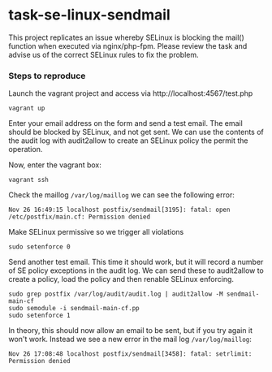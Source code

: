# task-se-linux-sendmail
This project replicates an issue whereby SELinux is blocking the mail() function when executed via nginx/php-fpm.
Please review the task and advise us of the correct SELinux rules to fix the problem.
### Steps to reproduce ###
Launch the vagrant project and access via http://localhost:4567/test.php
```
vagrant up
```
Enter your email address on the form and send a test email. The email should be blocked by SELinux, and not get sent. We can use the contents of the audit log with audit2allow to create an SELinux policy the permit the operation. 

Now, enter the vagrant box: 
```
vagrant ssh
```
Check the maillog `/var/log/maillog` we can see the following error:
```
Nov 26 16:49:15 localhost postfix/sendmail[3195]: fatal: open /etc/postfix/main.cf: Permission denied
```
Make SELinux permissive so we trigger all violations
```
sudo setenforce 0
```
Send another test email. This time it should work, but it will record a number of SE policy exceptions in the audit log. We can send these to audit2allow to create a policy, load the policy and then renable SELinux enforcing.
```
sudo grep postfix /var/log/audit/audit.log | audit2allow -M sendmail-main-cf
sudo semodule -i sendmail-main-cf.pp
sudo setenforce 1
```
In theory, this should now allow an email to be sent, but if you try again it won't work. Instead we see a new error in the mail log `/var/log/maillog`:
```
Nov 26 17:08:48 localhost postfix/sendmail[3458]: fatal: setrlimit: Permission denied
```
